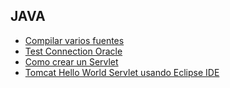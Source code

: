 ## JAVA

* [Compilar varios fuentes](guia/CompilarVariosFuentes.rst)
* [Test Connection Oracle](guia/Java_TestConnection_Oracle.rst)
* [Como crear un Servlet](guia/ComoCrearServlet.rst)
* [Tomcat Hello World Servlet usando Eclipse IDE](guia/tomcatServletEclipse.rst)
